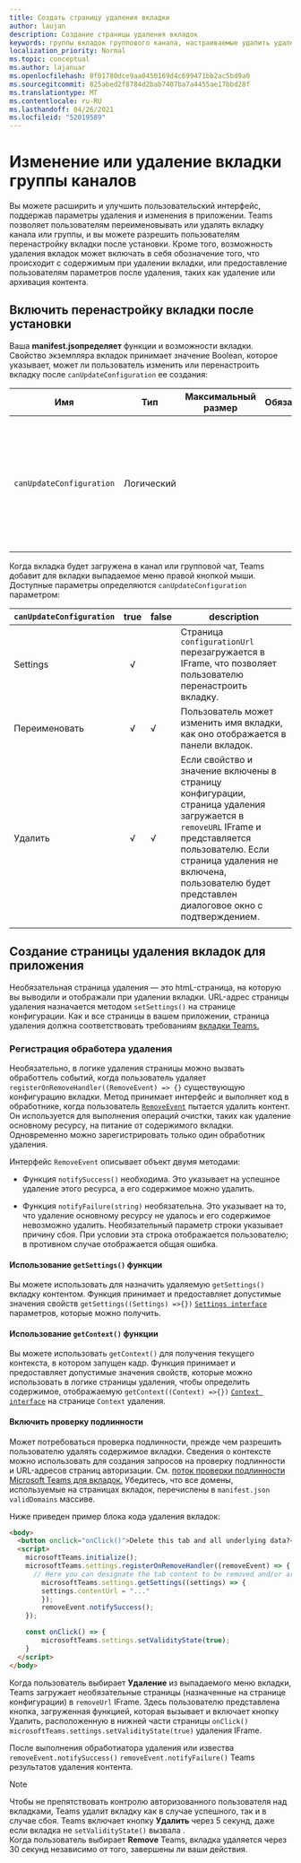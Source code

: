 ```yaml
---
title: Создать страницу удаления вкладки
author: laujan
description: Создание страницы удаления вкладок
keywords: группы вкладок группового канала, настраиваемые удалить удаление
localization_priority: Normal
ms.topic: conceptual
ms.author: lajanuar
ms.openlocfilehash: 8f01780dce9aa0450169d4c699471bb2ac5bd9a0
ms.sourcegitcommit: 825abed2f8784d2bab7407ba7a4455ae17bbd28f
ms.translationtype: MT
ms.contentlocale: ru-RU
ms.lasthandoff: 04/26/2021
ms.locfileid: "52019589"
---
```

# <a name="modify-or-remove-a-channel-group-tab"></a>Изменение или удаление вкладки группы каналов

Вы можете расширить и улучшить пользовательский интерфейс, поддержав параметры удаления и изменения в приложении. Teams позволяет пользователям переименовывать или удалять вкладку канала или группы, и вы можете разрешить пользователям перенастройку вкладки после установки. Кроме того, возможность удаления вкладок может включать в себя обозначение того, что происходит с содержимым при удалении вкладки, или предоставление пользователям параметров после удаления, таких как удаление или архивация контента.

## <a name="enable-your-tab-to-be-reconfigured-after-installation"></a>Включить перенастройку вкладки после установки

Ваша **manifest.jsопределяет** функции и возможности вкладки. Свойство экземпляра вкладок принимает значение Boolean, которое указывает, может ли пользователь изменить или перенастроить вкладку после `canUpdateConfiguration` ее создания:

|Имя| Тип| Максимальный размер | Обязательный | Описание|
|---|---|---|---|---|
|`canUpdateConfiguration`|Логический|||Значение, указывающее, может ли экземпляр конфигурации вкладки обновляться пользователем после создания. По умолчанию: `true`|

Когда вкладка будет загружена в канал или групповой чат, Teams добавит для вкладки выпадаемое меню правой кнопкой мыши. Доступные параметры определяются `canUpdateConfiguration` параметром:

| `canUpdateConfiguration`| true   | false | description |
| ----------------------- | :----: | ----- | ----------- |
|     Settings            |   √    |       |Страница `configurationUrl` перезагружается в IFrame, что позволяет пользователю перенастроить вкладку.  |
|     Переименовать              |   √    |   √   | Пользователь может изменить имя вкладки, как оно отображается в панели вкладок.          |
|     Удалить              |   √    |   √   |  Если свойство и значение включены в страницу конфигурации, страница удаления загружается в `removeURL` IFrame и представляется пользователю.   Если страница удаления не включена, пользователю будет представлен диалоговое окно с подтверждением.          |
|||||

## <a name="create-a-tab-removal-page-for-your-application"></a>Создание страницы удаления вкладок для приложения

Необязательная страница удаления — это htmL-страница, на которую вы выводили и отображали при удалении вкладки. URL-адрес страницы удаления назначается методом `setSettings()` на странице конфигурации. Как и все страницы в вашем приложении, страница удаления должна соответствовать требованиям [вкладки Teams.](../../../tabs/how-to/tab-requirements.md)

### <a name="register-a-remove-handler"></a>Регистрация обработера удаления

Необязательно, в логике удаления страницы можно вызвать обработтель событий, когда пользователь удаляет `registerOnRemoveHandler((RemoveEvent) => {}` существующую конфигурацию вкладки. Метод принимает интерфейс и выполняет код в обработнике, когда пользователь [`RemoveEvent`](/javascript/api/@microsoft/teams-js/microsoftteams.settings.removeevent?view=msteams-client-js-latest&preserve-view=true) пытается удалить контент. Он используется для выполнения операций очистки, таких как удаление основному ресурсу, на питание от содержимого вкладки. Одновременно можно зарегистрировать только один обработник удаления.

Интерфейс `RemoveEvent` описывает объект двумя методами:

* Функция `notifySuccess()` необходима. Это указывает на успешное удаление этого ресурса, а его содержимое можно удалить.

* Функция `notifyFailure(string)` необязательна. Это указывает на то, что удаление основному ресурсу не удалось и его содержимое невозможно удалить. Необязательный параметр строки указывает причину сбоя. При условии эта строка отображается пользователю; в противном случае отображается общая ошибка.

#### <a name="use-the-getsettings-function"></a>Использование `getSettings()` функции

Вы можете использовать для назначить удаляемую `getSettings()` вкладку контентом. Функция принимает и предоставляет допустимые значения свойств `getSettings((Settings) =>{})` [`Settings interface`](/javascript/api/@microsoft/teams-js/microsoftteams.settings.settings?view=msteams-client-js-latest&preserve-view=true) параметров, которые можно получить.

#### <a name="use-the-getcontext-function"></a>Использование `getContext()` функции

Вы можете использовать `getContext()` для получения текущего контекста, в котором запущен кадр. Функция принимает и предоставляет допустимые значения свойств, которые можно использовать в логике страницы удаления, чтобы определить содержимое, отображаемую `getContext((Context) =>{})` [`Context interface`](/javascript/api/@microsoft/teams-js/microsoftteams.context?view=msteams-client-js-latest&preserve-view=true) на странице `Context` удаления.

#### <a name="include-authentication"></a>Включить проверку подлинности

Может потребоваться проверка подлинности, прежде чем разрешить пользователю удалять содержимое вкладки. Сведения о контексте можно использовать для создания запросов на проверку подлинности и URL-адресов страниц авторизации. См. [поток проверки подлинности Microsoft Teams для вкладок.](~/tabs/how-to/authentication/auth-flow-tab.md) Убедитесь, что все домены, используемые на страницах вкладок, перечислены в `manifest.json` `validDomains` массиве.

Ниже приведен пример блока кода удаления вкладок:

```html
<body>
  <button onclick="onClick()">Delete this tab and all underlying data?</button>
  <script>
    microsoftTeams.initialize();
    microsoftTeams.settings.registerOnRemoveHandler((removeEvent) => {
      // Here you can designate the tab content to be removed and/or archived.
        microsoftTeams.settings.getSettings((settings) => {
        settings.contentUrl = "..."
        });
        removeEvent.notifySuccess();
    });

    const onClick() => {
        microsoftTeams.settings.setValidityState(true);
    }
  </script>
</body>

```

Когда пользователь выбирает **Удаление** из выпадаемого меню вкладки, Teams загружает необязательные страницы (назначенные на странице конфигурации) в `removeUrl` IFrame.  Здесь пользователю представлена кнопка, загруженная функцией, которая вызывает и включает кнопку Удалить, расположенную в нижней части страницы `onClick()` `microsoftTeams.settings.setValidityState(true)` удаления IFrame. 

После выполнения обработиатора удаления или извества `removeEvent.notifySuccess()` `removeEvent.notifyFailure()` Teams результатов удаления контента.

>[!NOTE]
>Чтобы не препятствовать контролю авторизованного пользователя над вкладками, Teams удалит вкладку как в случае успешного, так и в случае сбоя.
>Teams включает кнопку **Удалить** через 5 секунд, даже если вкладка не `setValidityState()` вызвала .\
>Когда пользователь выбирает **Remove** Teams, вкладка удаляется через 30 секунд независимо от того, завершены ли ваши действия.
